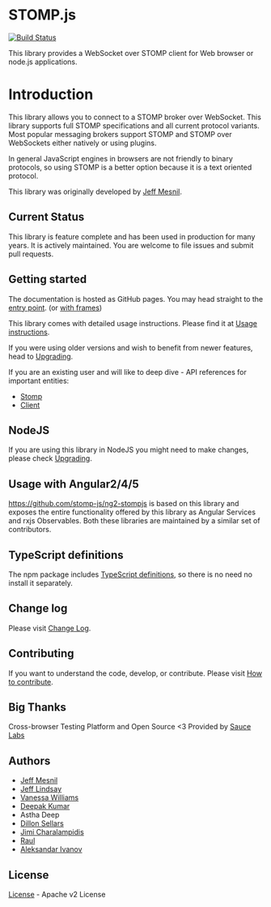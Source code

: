 # STOMP.js

[![Build Status](https://travis-ci.org/stomp-js/stomp-websocket.svg?branch=master)](https://travis-ci.org/stomp-js/stomp-websocket)

This library provides a WebSocket over STOMP client for Web browser or node.js 
applications.

# Introduction

This library allows you to connect to a STOMP broker over WebSocket. This library
supports full STOMP specifications and all current protocol variants. Most
popular messaging brokers support STOMP and STOMP over WebSockets either natively
or using plugins.

In general JavaScript engines in browsers are not friendly to binary protocols,
so using STOMP is a better option because it is a text oriented protocol.

This library was originally developed by [Jeff Mesnil](http://jmesnil.net/).

## Current Status

This library is feature complete and has been used in production for many years. It
is actively maintained. You are welcome to file issues and submit pull requests.

## Getting started

The documentation is hosted as GitHub pages.
You may head straight to the 
[entry point](https://stomp-js.github.io/stomp-websocket/codo/extra/docs-src/Introduction.md.html).
(or [with frames](https://stomp-js.github.io/stomp-websocket/codo/))

This library comes with detailed usage instructions. Please find it at 
[Usage instructions](https://stomp-js.github.io/stomp-websocket/codo/extra/docs-src/Usage.md.html). 

If you were using older versions and wish to benefit from newer features, head to
[Upgrading](https://stomp-js.github.io/stomp-websocket/codo/extra/docs-src/Upgrade.md.html). 

If you are an existing user and will like to deep dive - API references for important entities:

* [Stomp](https://stomp-js.github.io/stomp-websocket/codo/mixin/Stomp.html)
* [Client](https://stomp-js.github.io/stomp-websocket/codo/class/Client.html)

## NodeJS

If you are using this library in NodeJS you might need to make changes, please check
[Upgrading](https://stomp-js.github.io/stomp-websocket/codo/extra/docs-src/Upgrade.md.html). 

## Usage with Angular2/4/5

https://github.com/stomp-js/ng2-stompjs is based on this library and exposes the entire functionality
offered by this library as Angular Services and rxjs Observables. Both these libraries are maintained
by a similar set of contributors.

## TypeScript definitions

The npm package includes [TypeScript definitions](https://github.com/stomp-js/stomp-websocket/blob/master/index.d.ts), so there is no need no install it separately.

## Change log

Please visit [Change Log](https://stomp-js.github.io/stomp-websocket/codo/extra/docs-src/Change-log.md.html).

## Contributing

If you want to understand the code, develop, or contribute. Please visit
[How to contribute](https://stomp-js.github.io/stomp-websocket/codo/extra/docs-src/Contribute.md.html). 

## Big Thanks

Cross-browser Testing Platform and Open Source <3 Provided by [Sauce Labs][homepage]

[homepage]: https://saucelabs.com

## Authors

 * [Jeff Mesnil](http://jmesnil.net/)
 * [Jeff Lindsay](http://github.com/progrium)
 * [Vanessa Williams](http://github.com/fridgebuzz)
 * [Deepak Kumar](https://github.com/kum-deepak)
 * Astha Deep
 * [Dillon Sellars](https://github.com/dillon-sellars)
 * [Jimi Charalampidis](https://github.com/jimic)
 * [Raul](https://github.com/rulonder)
 * [Aleksandar Ivanov](https://github.com/Smiche)

## License

[License](https://stomp-js.github.io/stomp-websocket/codo/extra/LICENSE.txt.html) - Apache v2 License

